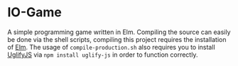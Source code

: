 IO-Game
=====

A simple programming game written in Elm.
Compiling the source can easily be done via the shell scripts, compiling this project requires the installation of [Elm](https://elm-lang.org/). The usage of `compile-production.sh` also requires you to install [UglifyJS](http://lisperator.net/uglifyjs/) via `npm install uglify-js` in order to function correctly.